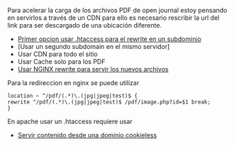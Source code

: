   Para acelerar la carga de los archivos PDF de open journal estoy pensando en servirlos a través de un CDN para ello es necesario rescribir la url del link para ser descargado de una ubicación diferente.

* [Primer opcion usar .htaccess para el rewrite en un subdominio](https://stackoverflow.com/questions/3510061/using-htaccess-to-serve-static-files-via-a-subdomain)
* [Usar un segundo subdomain en el mismo servidor]
* Usar CDN para todo el sitio
* Usar Cache solo para los PDF
* [Usar NGINX rewrite para servir los nuevos archivos](http://nginx.org/en/docs/http/ngx_http_rewrite_module.html#rewrite)

Para la redireccion en nginx se puede utilizar
```
location ~ ^/pdf/(.*)\.(jpg|jpeg|test)$ {
rewrite ^/pdf/(.*)\.(jpg|jpeg|test)$ /pdf/image.php?id=$1 break;
}
```
En apache usar un .htaccess requiere usar

* [Servir contenido desde una dominio cookieless](http://www.ravelrumba.com/blog/static-cookieless-domain/)
